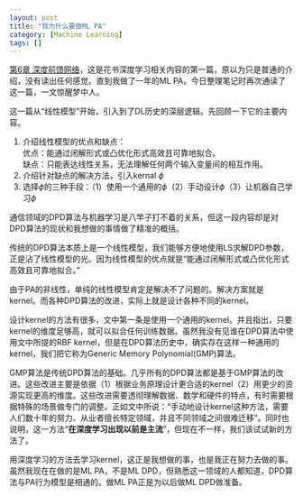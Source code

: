 ```yaml
---
layout: post
title: "我为什么要做ML PA"
category: [Machine Learning]
tags: []
---
```


[第6章 深度前馈网络](https://windmissing.github.io/Bible-DeepLearning/Chapter6/0Introduction.html)，这是花书深度学习相关内容的第一篇，原以为只是普通的介绍，没有读出任何感觉。直到我做了一年的ML PA，今日整理笔记时再次通读了这一篇，一文惊醒梦中人。  

这一篇从“线性模型”开始，引入到了DL历史的深层逻辑。先回顾一下它的主要内容。  
1. 介绍线性模型的优点和缺点：  
优点：能通过闭解形式或凸优化形式高效且可靠地拟合。  
缺点：只能表达线性关系，无法理解任何两个输入变量间的相互作用。  
2. 介绍针对缺点的解决方法，引入kernal $\phi$    
3. 选择$\phi$的三种手段：（1）使用一个通用的$\phi$（2）手动设计$\phi$（3）让机器自己学习$\phi$

通信领域的DPD算法与机器学习是八竿子打不着的关系，但这一段内容却是对DPD算法的现状和我想做的事情做了精准的概括。  

传统的DPD算法本质上是一个线性模型，我们能够方便地使用LS求解DPD参数，正是沾了线性模型的光。因为线性模型的优点就是“能通过闭解形式或凸优化形式高效且可靠地拟合。”  

由于PA的非线性，单纯的线性模型肯定是解决不了问题的。解决方案就是kernel。而各种DPD算法的改进，实际上就是设计各种不同的kernel。  

设计kernel的方法有很多，文中第一条是使用一个通用的kernel。并且指出，只要kernel的维度足够高，就可以拟合任何训练数据。虽然我没有见谁在DPD算法中使用文中所提的RBF kernel，但是在DPD算法历史中，确实存在这样一种通用的kernel，我们把它称为Generic Memory Polynomial(GMP)算法。  

GMP算法是传统DPD算法的基础。几乎所有的DPD算法都是基于GMP算法的改进。这些改进主要是依据（1）根据业务原理设计更合适的kernel（2）用更少的资源实现更高的维度。这些改进需要透彻理解数据、数学和硬件的特点，有时需要根据特殊的场景做专门的调整。正如文中所说：“手动地设计kernel这种方法，需要人们数十年的努力、从业者擅长特定领域，并且不同领域之间很难迁移”。同时也说明，这一方法“**在深度学习出现以前是主流**”，但现在不一样，我们该试试新的方法了。  

用深度学习的方法去学习kernel，这正是我想做的事，也是我正在努力去做的事。虽然我现在在做的是ML PA，不是ML DPD，但熟悉这一领域的人都知道，DPD算法与PA行为模型是相通的。做ML PA正是为以后做ML DPD做准备。

<!-- more -->
